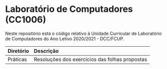 # Laboratório de Computadores (CC1006)
Neste repositório está o código relativo à Unidade Curricular de Laboratório de Computadores do Ano Letivo 2020/2021 - DCC/FCUP.

| Diretório | Descrição |
| :-------- | :------------------------------------------------ |
| Práticas  | Resoluções dos exercícios das folhas propostas |
